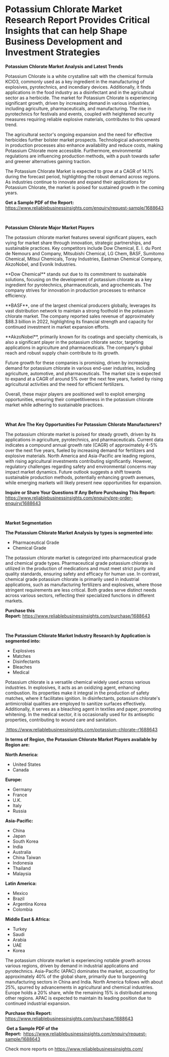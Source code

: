 <p><h1>Potassium Chlorate Market Research Report Provides Critical Insights that can help Shape Business Development and Investment Strategies</h1></p><p><strong>Potassium Chlorate Market Analysis and Latest Trends</strong></p>
<p><p>Potassium Chlorate is a white crystalline salt with the chemical formula KClO3, commonly used as a key ingredient in the manufacturing of explosives, pyrotechnics, and incendiary devices. Additionally, it finds applications in the food industry as a disinfectant and in the agricultural sector as a herbicide. The market for Potassium Chlorate is experiencing significant growth, driven by increasing demand in various industries, including agriculture, pharmaceuticals, and manufacturing. The rise in pyrotechnics for festivals and events, coupled with heightened security measures requiring reliable explosive materials, contributes to this upward trend.</p><p>The agricultural sector's ongoing expansion and the need for effective herbicides further bolster market prospects. Technological advancements in production processes also enhance availability and reduce costs, making Potassium Chlorate more accessible. Furthermore, environmental regulations are influencing production methods, with a push towards safer and greener alternatives gaining traction.</p><p>The Potassium Chlorate Market is expected to grow at a CAGR of 14.1% during the forecast period, highlighting the robust demand across regions. As industries continue to innovate and expand their applications for Potassium Chlorate, the market is poised for sustained growth in the coming years.</p></p>
<p><strong>Get a Sample PDF of the Report:&nbsp;</strong> <a href="https://www.reliablebusinessinsights.com/enquiry/request-sample/1688643?utm_campaign=2116&utm_medium=2&utm_source=Github&utm_content=ia&utm_term=30012025&utm_id=potassium-chlorate">https://www.reliablebusinessinsights.com/enquiry/request-sample/1688643</a></p>
<p>&nbsp;</p>
<p><strong>Potassium Chlorate Major Market Players</strong></p>
<p><p>The potassium chlorate market features several significant players, each vying for market share through innovation, strategic partnerships, and sustainable practices. Key competitors include Dow Chemical, E. I. du Pont de Nemours and Company, Mitsubishi Chemical, LG Chem, BASF, Sumitomo Chemical, Mitsui Chemicals, Toray Industries, Eastman Chemical Company, AkzoNobel, and Evonik Industries.</p><p>**Dow Chemical** stands out due to its commitment to sustainable solutions, focusing on the development of potassium chlorate as a key ingredient for pyrotechnics, pharmaceuticals, and agrochemicals. The company strives for innovation in production processes to enhance efficiency.</p><p>**BASF**, one of the largest chemical producers globally, leverages its vast distribution network to maintain a strong foothold in the potassium chlorate market. The company reported sales revenue of approximately $88.3 billion in 2022, highlighting its financial strength and capacity for continued investment in market expansion efforts.</p><p>**AkzoNobel**, primarily known for its coatings and specialty chemicals, is also a significant player in the potassium chlorate sector, targeting applications in agriculture and pharmaceuticals. The company's global reach and robust supply chain contribute to its growth.</p><p>Future growth for these companies is promising, driven by increasing demand for potassium chlorate in various end-user industries, including agriculture, automotive, and pharmaceuticals. The market size is expected to expand at a CAGR of around 5% over the next few years, fueled by rising agricultural activities and the need for efficient fertilizers.</p><p>Overall, these major players are positioned well to exploit emerging opportunities, ensuring their competitiveness in the potassium chlorate market while adhering to sustainable practices.</p></p>
<p>&nbsp;</p>
<p><strong>What Are The Key Opportunities For Potassium Chlorate Manufacturers?</strong></p>
<p><p>The potassium chlorate market is poised for steady growth, driven by its applications in agriculture, pyrotechnics, and pharmaceuticals. Current data indicates a compound annual growth rate (CAGR) of approximately 4-5% over the next five years, fueled by increasing demand for fertilizers and explosive materials. North America and Asia-Pacific are leading regions, with rising agricultural investments contributing significantly. However, regulatory challenges regarding safety and environmental concerns may impact market dynamics. Future outlook suggests a shift towards sustainable production methods, potentially enhancing growth avenues, while emerging markets will likely present new opportunities for expansion.</p></p>
<p><strong>Inquire or Share Your Questions If Any Before Purchasing This Report:</strong> <a href="https://www.reliablebusinessinsights.com/enquiry/pre-order-enquiry/1688643?utm_campaign=2116&utm_medium=2&utm_source=Github&utm_content=ia&utm_term=30012025&utm_id=potassium-chlorate">https://www.reliablebusinessinsights.com/enquiry/pre-order-enquiry/1688643</a></p>
<p>&nbsp;</p>
<p><strong>Market Segmentation</strong></p>
<p><strong>The Potassium Chlorate Market Analysis by types is segmented into:</strong></p>
<p><ul><li>Pharmaceutical Grade</li><li>Chemical Grade</li></ul></p>
<p><p>The potassium chlorate market is categorized into pharmaceutical grade and chemical grade types. Pharmaceutical grade potassium chlorate is utilized in the production of medications and must meet strict purity and quality standards, ensuring safety and efficacy for human use. In contrast, chemical grade potassium chlorate is primarily used in industrial applications, such as manufacturing fertilizers and explosives, where those stringent requirements are less critical. Both grades serve distinct needs across various sectors, reflecting their specialized functions in different markets.</p></p>
<p><strong>Purchase this Report:&nbsp;</strong><a href="https://www.reliablebusinessinsights.com/purchase/1688643?utm_campaign=2116&utm_medium=2&utm_source=Github&utm_content=ia&utm_term=30012025&utm_id=potassium-chlorate">https://www.reliablebusinessinsights.com/purchase/1688643</a></p>
<p>&nbsp;</p>
<p><strong>The Potassium Chlorate Market Industry Research by Application is segmented into:</strong></p>
<p><ul><li>Explosives</li><li>Matches</li><li>Disinfectants</li><li>Bleaches</li><li>Medical</li></ul></p>
<p><p>Potassium chlorate is a versatile chemical widely used across various industries. In explosives, it acts as an oxidizing agent, enhancing combustion. Its properties make it integral in the production of safety matches, where it facilitates ignition. In disinfectants, potassium chlorate's antimicrobial qualities are employed to sanitize surfaces effectively. Additionally, it serves as a bleaching agent in textiles and paper, promoting whitening. In the medical sector, it is occasionally used for its antiseptic properties, contributing to wound care and sanitation.</p></p>
<p><a href="https://www.reliablebusinessinsights.com/potassium-chlorate-r1688643?utm_campaign=2116&utm_medium=2&utm_source=Github&utm_content=ia&utm_term=30012025&utm_id=potassium-chlorate">&nbsp;https://www.reliablebusinessinsights.com/potassium-chlorate-r1688643</a></p>
<p><strong>In terms of Region, the Potassium Chlorate Market Players available by Region are:</strong></p>
<p>
    <p> <strong> North America: </strong>
        <ul>
            <li>United States</li>
            <li>Canada</li>
        </ul>
        </p> 
    <p> <strong> Europe: </strong>
        <ul>
            <li>Germany</li>
            <li>France</li>
            <li>U.K.</li>
            <li>Italy</li>
            <li>Russia</li>
        </ul>
        </p> 
    <p> <strong> Asia-Pacific: </strong>
        <ul>
            <li>China</li>
            <li>Japan</li>
            <li>South Korea</li>
            <li>India</li>
            <li>Australia</li>
            <li>China Taiwan</li>
            <li>Indonesia</li>
            <li>Thailand</li>
            <li>Malaysia</li>
        </ul>
        </p> 
    <p> <strong> Latin America: </strong>
        <ul>
            <li>Mexico</li>
            <li>Brazil</li>
            <li>Argentina Korea</li>
            <li>Colombia</li>
        </ul>
        </p> 
    <p> <strong> Middle East & Africa: </strong>
        <ul>
            <li>Turkey</li>
            <li>Saudi</li>
            <li>Arabia</li>
            <li>UAE</li>
            <li>Korea</li>
        </ul>
    </p>
    </p>
<p><p>The potassium chlorate market is experiencing notable growth across various regions, driven by demand in industrial applications and pyrotechnics. Asia-Pacific (APAC) dominates the market, accounting for approximately 40% of the global share, primarily due to burgeoning manufacturing sectors in China and India. North America follows with about 25%, spurred by advancements in agricultural and chemical industries. Europe holds a 20% share, while the remaining 15% is distributed among other regions. APAC is expected to maintain its leading position due to continued industrial expansion.</p></p>
<p><strong>Purchase this Report: </strong><a href="https://www.reliablebusinessinsights.com/purchase/1688643?utm_campaign=2116&utm_medium=2&utm_source=Github&utm_content=ia&utm_term=30012025&utm_id=potassium-chlorate">https://www.reliablebusinessinsights.com/purchase/1688643</a></p>
<p>&nbsp;<strong>Get a Sample PDF of the Report:&nbsp;&nbsp;</strong><a href="https://www.reliablebusinessinsights.com/enquiry/request-sample/1688643?utm_campaign=2116&utm_medium=2&utm_source=Github&utm_content=ia&utm_term=30012025&utm_id=potassium-chlorate">https://www.reliablebusinessinsights.com/enquiry/request-sample/1688643</a></p>
<p><strong></strong></p>
<p>Check more reports on <a href="https://www.reliablebusinessinsights.com/?utm_campaign=2116&utm_medium=2&utm_source=Github&utm_content=ia&utm_term=30012025&utm_id=potassium-chlorate">https://www.reliablebusinessinsights.com/</a></p>